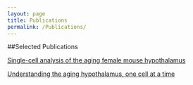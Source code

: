 ```yaml
---
layout: page
title: Publications
permalink: /Publications/
---
```


##Selected Publications

[Single-cell analysis of the aging female mouse hypothalamus](https://www.nature.com/articles/s43587-022-00246-4)

[Understanding the aging hypothalamus, one cell at a time](https://www.cell.com/trends/neurosciences/fulltext/S0166-2236(22)00192-8)
